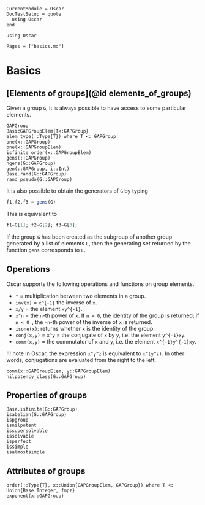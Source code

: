 ```@meta
CurrentModule = Oscar
DocTestSetup = quote
  using Oscar
end
```

```@setup oscar
using Oscar
```

```@contents
Pages = ["basics.md"]
```

# Basics

## [Elements of groups](@id elements_of_groups)

Given a group `G`, it is always possible to have access to some particular elements.

```@docs
GAPGroup
BasicGAPGroupElem{T<:GAPGroup}
elem_type(::Type{T}) where T <: GAPGroup
one(x::GAPGroup)
one(x::GAPGroupElem)
isfinite_order(x::GAPGroupElem)
gens(::GAPGroup)
ngens(G::GAPGroup)
gen(::GAPGroup, i::Int)
Base.rand(G::GAPGroup)
rand_pseudo(G::GAPGroup)
```

It is also possible to obtain the generators of `G` by typing
```julia
f1,f2,f3 = gens(G)
```
This is equivalent to
```julia
f1=G[1]; f2=G[2]; f3=G[3];
```
If the group `G` has been created as the subgroup of another group generated by a list of elements `L`, then the generating set returned by the function `gens` corresponds to `L`.

## Operations

Oscar supports the following operations and functions on group elements.

* `*` = multiplication between two elements in a group.
* `inv(x)` = ``x^{-1}`` the inverse of `x`.
* `x/y` = the element ``xy^{-1}``.
* `x^n` = the ``n``-th power of `x`. If ``n = 0``, the identity of the group is returned; if ``n < 0 ``, the ``-n``-th power of the inverse of `x` is returned.
* `isone(x)`: returns whether `x` is the identity of the group.
* `conj(x,y)` = `x^y` = the conjugate of `x` by `y`, i.e. the element ``y^{-1}xy``.
* `comm(x,y)` = the commutator of `x` and `y`, i.e. the element ``x^{-1}y^{-1}xy``.

!!! note
    In Oscar, the expression `x^y^z` is equivalent to `x^(y^z)`. In other words, conjugations are evaluated from the right to the left.

```@docs
comm(x::GAPGroupElem, y::GAPGroupElem)
nilpotency_class(G::GAPGroup)
```

## Properties of groups

```@docs
Base.isfinite(G::GAPGroup)
isabelian(G::GAPGroup)
ispgroup
isnilpotent
issupersolvable
issolvable
isperfect
issimple
isalmostsimple
```


## Attributes of groups

```@docs
order(::Type{T}, x::Union{GAPGroupElem, GAPGroup}) where T <: Union{Base.Integer, fmpz}
exponent(x::GAPGroup)
```
